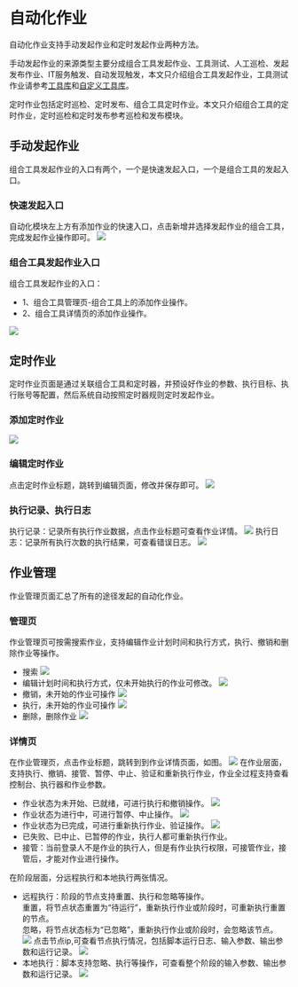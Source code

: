 # 自动化作业
自动化作业支持手动发起作业和定时发起作业两种方法。

手动发起作业的来源类型主要分成组合工具发起作业、工具测试、人工巡检、发起发布作业、IT服务触发、自动发现触发，本文只介绍组合工具发起作业，工具测试作业请参考[工具库](../工具库/工具库.md)和[自定义工具库](../自定义工具库/自定义工具库.md)。

定时作业包括定时巡检、定时发布、组合工具定时作业。本文只介绍组合工具的定时作业，定时巡检和定时发布参考巡检和发布模块。

## 手动发起作业
组合工具发起作业的入口有两个，一个是快速发起入口，一个是组合工具的发起入口。

### 快速发起入口
自动化模块左上方有添加作业的快速入口，点击新增并选择发起作业的组合工具，完成发起作业操作即可。
![](images/快速发起作业.gif)

### 组合工具发起作业入口
组合工具发起作业的入口：
* 1、组合工具管理页-组合工具上的添加作业操作。
* 2、组合工具详情页的添加作业操作。

![](images/组合工具发起作业.gif)

## 定时作业
定时作业页面是通过关联组合工具和定时器，并预设好作业的参数、执行目标、执行账号等配置，然后系统自动按照定时器规则定时发起作业。

### 添加定时作业
![](images/定时作业-添加.gif)

### 编辑定时作业
点击定时作业标题，跳转到编辑页面，修改并保存即可。
![](images/编辑定时作业.png)

### 执行记录、执行日志
执行记录：记录所有执行作业数据，点击作业标题可查看作业详情。
![](images/定时作业-执行记录.gif)
执行日志：记录所有执行次数的执行结果，可查看错误日志。
![](images/定时作业-执行日志.gif)

## 作业管理
作业管理页面汇总了所有的途径发起的自动化作业。

### 管理页
作业管理页可按需搜索作业，支持编辑作业计划时间和执行方式，执行、撤销和删除作业等操作。

* 搜索
![](images/作业管理_搜索.png)
* 编辑计划时间和执行方式，仅未开始执行的作业可修改。
![](images/作业管理-修改执行时间.gif)
* 撤销，未开始的作业可操作
  ![](images/作业管理-撤销.gif)
* 执行，未开始的作业可操作
  ![](images/作业管理_执行.png)
* 删除，删除作业
  ![](images/作业管理-删除.gif)
### 详情页
在作业管理页，点击作业标题，跳转到到作业详情页面，如图。
![](images/作业管理_作业详情.png)
在作业层面，支持执行、撤销、接管、暂停、中止、验证和重新执行作业，作业全过程支持查看控制台、执行器和作业参数。
* 作业状态为未开始、已就绪，可进行执行和撤销操作。
  ![](images/作业管理_详情_未开始.png)
* 作业状态为进行中，可进行暂停、中止操作。
  ![](images/作业管理_详情_进行中.png)
* 作业状态为已完成，可进行重新执行作业、验证操作。
  ![](images/作业管理_详情_已完成.png)
* 已失败、已中止、已暂停的作业，执行人都可重新执行作业。
* 接管：当前登录人不是作业的执行人，但是有作业执行权限，可接管作业，接管后，才能对作业进行操作。

在阶段层面，分远程执行和本地执行两张情况。
* 远程执行：阶段的节点支持重置、执行和忽略等操作。<br>
  重置，将节点状态重置为“待运行”，重新执行作业或阶段时，可重新执行重置的节点。<br>
  忽略，将节点状态标为“已忽略”，重新执行作业或阶段时，会忽略该节点。
  ![](images/作业管理_详情_阶段节点.png)
  点击节点ip,可查看节点执行情况，包括脚本运行日志、输入参数、输出参数和运行记录。
  ![](images/作业管理_详情_查看节点详情.png)
* 本地执行：脚本支持忽略、执行等操作，可查看整个阶段的输入参数、输出参数和运行记录。
  ![](images/作业管理_详情_本地执行.png)
